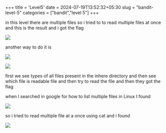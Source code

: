 +++
title = 'Level5'
date = 2024-07-19T13:52:32+05:30
slug = "bandit-level-5"
categories = ["bandit","level 5"]
+++

in this level there are multiple files so i tried to to read multiple files at once and this is the result and i got the flag

![](https://drive.google.com/file/d/1D80w-R06Ts_xsSfU0wgT2SFeDSEWkF24/view?usp=sharing)


another way to do it is

![](https://drive.google.com/file/d/1WUSNtkbn7XOHxr9py9ScCkarnCS8N3XL/view?usp=sharing)

![](https://drive.google.com/file/d/1dLK8CgPuI4Ns0edXfe8W5_0N1Gd0EZxR/view?usp=sharing)

first we see types of all files present in the inhere directory and then see which file is readable file and then try to read the file and then they got the flag

when I searched in google for how to list multiple files in Linux I found

![](https://drive.google.com/file/d/1hWmoqkWlngJy_pJKy48YyR64_Cgx2cjH/view?usp=sharing)

so i tried to read multiple file at a once using cat and i found

![](https://drive.google.com/file/d/1e57I61WuujhOMzgnLIBHo3MqjhdVrQgA/view?usp=sharing)